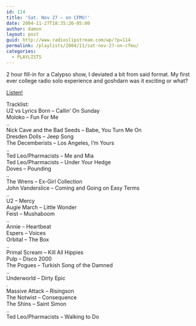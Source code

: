 ```yaml
---
id: 114
title: 'Sat. Nov 27 – on CFMU!'
date: 2004-11-27T18:35:26-05:00
author: damon
layout: post
guid: http://www.radioslipstream.com/wp/?p=114
permalink: /playlists/2004/11/sat-nov-27-on-cfmu/
categories:
  - PLAYLISTS
---
```

2 hour fill-in for a Calypso show, I deviated a bit from said format. My first ever college radio solo experience and goshdarn was it exciting or what?

[Listen!](http://damonmuma.com/radio/meontheradio.mp3)

Tracklist:  
U2 vs Lyrics Born – Callin’ On Sunday  
Moloko – Fun For Me  
..  
Nick Cave and the Bad Seeds – Babe, You Turn Me On  
Dresden Dolls – Jeep Song  
The Decemberists – Los Angeles, I’m Yours  
..  
Ted Leo/Pharmacists – Me and Mia  
Ted Leo/Pharmacists – Under Your Hedge  
Doves – Pounding  
..  
The Wrens – Ex-Girl Collection  
John Vanderslice – Coming and Going on Easy Terms  
..  
U2 – Mercy  
Augie March – Little Wonder  
Feist – Mushaboom  
..  
Annie – Heartbeat  
Espers – Voices  
Orbital – The Box  
..  
Primal Scream – Kill All Hippies  
Pulp – Disco 2000  
The Pogues – Turkish Song of the Damned  
..  
Underworld – Dirty Epic  
.  
Massive Attack – Risingson  
The Notwist – Consequence  
The Shins – Saint Simon  
..  
Ted Leo/Pharmacists – Walking to Do